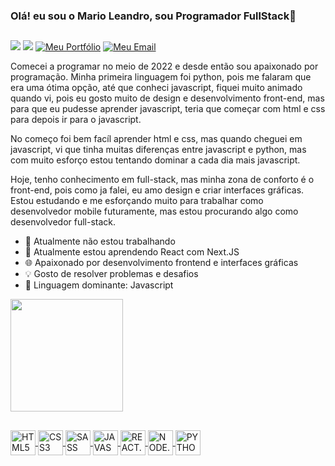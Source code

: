 ### Olá! eu sou o Mario Leandro, sou Programador FullStack👋
## 
<div>
  <a href="https://www.linkedin.com/in/dev-mariosilva/"><img src="https://img.shields.io/badge/LinkedIn-0077B5?style=for-the-badge&logo=linkedin&logoColor=white" /></a>
  <a href="https://www.instagram.com/mario.leandro085/"><img src="https://img.shields.io/badge/Instagram-E4405F?style=for-the-badge&logo=instagram&logoColor=white"/></a>
  <a href="https://mario-leandro.netlify.app/"><img alt="Meu Portfólio" src="https://img.shields.io/badge/Meu Portfólio-00C7B7?style=for-the-badge&logo=netlify&logoColor=white" /></a>
  <a href="mailto:marioleandro2004@gmail.com"><img alt="Meu Email" src="https://img.shields.io/badge/Gmail-D14836?style=for-the-badge&logo=gmail&logoColor=white"/></a>
</div>

<p>Comecei a programar no meio de 2022 e desde então sou apaixonado por programação. Minha primeira linguagem foi python, pois me falaram que era uma ótima opção, até que conheci javascript, fiquei muito animado quando vi, pois eu gosto muito de design e desenvolvimento front-end, mas para que eu pudesse aprender javascript, teria que começar com html e css para depois ir para o javascript.</p>

<p>No começo foi bem facíl aprender html e css, mas quando cheguei em javascript, vi que tinha muitas diferenças entre javascript e python, mas com muito esforço estou tentando dominar a cada dia mais javascript.</p>

<p>Hoje, tenho conhecimento em full-stack, mas minha zona de conforto é o front-end, pois como ja falei, eu amo design e criar interfaces gráficas. Estou estudando e me esforçando muito para trabalhar como desenvolvedor mobile futuramente, mas estou procurando algo como desenvolvedor full-stack.</p>

- 🔭 Atualmente não estou trabalhando
- 🌱 Atualmente estou aprendendo React com Next.JS
- 🌐 Apaixonado por desenvolvimento frontend e interfaces gráficas
- 💡 Gosto de resolver problemas e desafios
- 🧠 Linguagem dominante: Javascript

<div>
   <a href="https://github.com/mario-leandro">
   <img height="180em" src="https://github-readme-stats.vercel.app/api/top-langs/?username=mario-leandro&layout=compact&langs_count=6&theme=radical"/>
</div>

## 

<div>
  <img align="center" width="40" height="40" alt="HTML5" src="https://cdn.jsdelivr.net/gh/devicons/devicon/icons/html5/html5-original.svg" />
  <img align="center" width="40" height="40" alt="CSS3" src="https://cdn.jsdelivr.net/gh/devicons/devicon/icons/css3/css3-original.svg" />
  <img align="center" width="40" height="40" alt="SASS" src="https://cdn.jsdelivr.net/gh/devicons/devicon/icons/sass/sass-original.svg" />
  <img align="center" width="40" height="40" alt="JAVASCRIPT" src="https://cdn.jsdelivr.net/gh/devicons/devicon/icons/javascript/javascript-original.svg" />
  <img align="center" width="40" height="40" alt="REACT.JS" src="https://cdn.jsdelivr.net/gh/devicons/devicon/icons/react/react-original.svg" />
  <img align="center" width="40" height="40" alt="NODE.JS" src="https://cdn.jsdelivr.net/gh/devicons/devicon/icons/nodejs/nodejs-original.svg" />
  <img align="center" width="40" height="40" alt="PYTHON" src="https://cdn.jsdelivr.net/gh/devicons/devicon/icons/python/python-original.svg" />
</div> 
